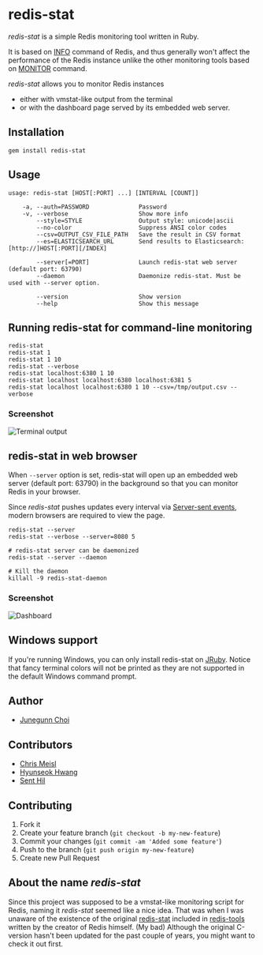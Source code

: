 # redis-stat

_redis-stat_ is a simple Redis monitoring tool written in Ruby.

It is based on [INFO](http://redis.io/commands/info) command of Redis,
and thus generally won't affect the performance of the Redis instance
unlike the other monitoring tools based on [MONITOR](http://redis.io/commands/monitor) command.

_redis-stat_ allows you to monitor Redis instances
- either with vmstat-like output from the terminal
- or with the dashboard page served by its embedded web server.

## Installation

```
gem install redis-stat
```

## Usage

```
usage: redis-stat [HOST[:PORT] ...] [INTERVAL [COUNT]]

    -a, --auth=PASSWORD              Password
    -v, --verbose                    Show more info
        --style=STYLE                Output style: unicode|ascii
        --no-color                   Suppress ANSI color codes
        --csv=OUTPUT_CSV_FILE_PATH   Save the result in CSV format
        --es=ELASTICSEARCH_URL       Send results to Elasticsearch: [http://]HOST[:PORT][/INDEX]

        --server[=PORT]              Launch redis-stat web server (default port: 63790)
        --daemon                     Daemonize redis-stat. Must be used with --server option.

        --version                    Show version
        --help                       Show this message
```

## Running redis-stat for command-line monitoring

```
redis-stat
redis-stat 1
redis-stat 1 10
redis-stat --verbose
redis-stat localhost:6380 1 10
redis-stat localhost localhost:6380 localhost:6381 5
redis-stat localhost localhost:6380 1 10 --csv=/tmp/output.csv --verbose
```

### Screenshot

![Terminal output](https://github.com/junegunn/redis-stat/raw/master/screenshots/redis-stat-0.3.0.png)

## redis-stat in web browser

When `--server` option is set, redis-stat will open up an embedded web server (default port: 63790)
in the background so that you can monitor Redis in your browser.

Since _redis-stat_ pushes updates every interval via [Server-sent events](http://www.w3.org/TR/eventsource/),
modern browsers are required to view the page.

```
redis-stat --server
redis-stat --verbose --server=8080 5

# redis-stat server can be daemonized
redis-stat --server --daemon

# Kill the daemon
killall -9 redis-stat-daemon
```

### Screenshot

![Dashboard](https://github.com/junegunn/redis-stat/raw/master/screenshots/redis-stat-web.png)

## Windows support

If you're running Windows, you can only install redis-stat on
[JRuby](http://jruby.org/). Notice that fancy terminal colors will not be
printed as they are not supported in the default Windows command prompt.

## Author
- [Junegunn Choi](https://github.com/junegunn)

## Contributors
- [Chris Meisl](https://github.com/cmeisl)
- [Hyunseok Hwang](https://github.com/frhwang)
- [Sent Hil](https://github.com/sent-hil)

## Contributing

1. Fork it
2. Create your feature branch (`git checkout -b my-new-feature`)
3. Commit your changes (`git commit -am 'Added some feature'`)
4. Push to the branch (`git push origin my-new-feature`)
5. Create new Pull Request

## About the name _redis-stat_

Since this project was supposed to be a vmstat-like monitoring script for Redis,
naming it _redis-stat_ seemed like a nice idea. That was when I was unaware of the existence of
the original [redis-stat](https://github.com/antirez/redis-tools/blob/master/redis-stat.c)
included in [redis-tools](https://github.com/antirez/redis-tools) written by the creator of Redis himself. (My bad)
Although the original C-version hasn't been updated for the past couple of years, you might want to check it out first.

